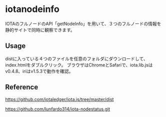 # iotanodeinfo
IOTAのフルノードのAPI「getNodeInfo」を用いて、３つのフルノードの情報を静的サイトで同時に観察できます。
## Usage
distに入っている４つのファイルを任意のフォルダにダウンロードして、index.htmlをダブルクリック。
ブラウザはChromeとSafariで、iota.lib.jsはv0.4.8、iriはv1.5.3で動作を確認。
## Reference
https://github.com/iotaledger/iota.js/tree/master/dist

https://github.com/lunfardo314/iota-nodestatus.git
